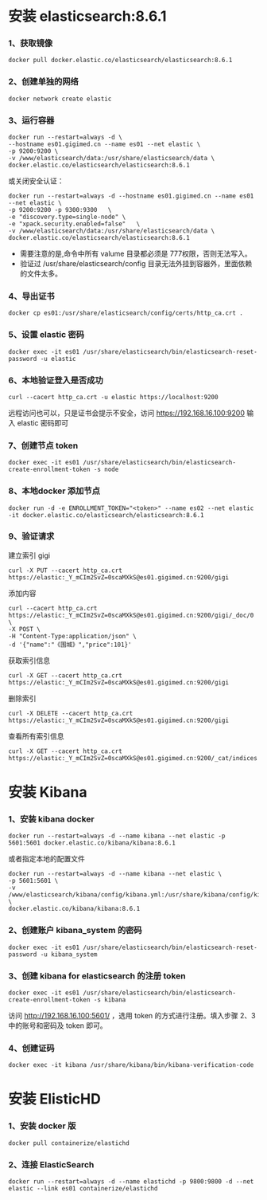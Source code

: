 # 安装 elasticsearch:8.6.1
### 1、获取镜像
	docker pull docker.elastic.co/elasticsearch/elasticsearch:8.6.1

### 2、创建单独的网络
	docker network create elastic
	
### 3、运行容器
	docker run --restart=always -d \
	--hostname es01.gigimed.cn --name es01 --net elastic \
	-p 9200:9200 \
	-v /www/elasticsearch/data:/usr/share/elasticsearch/data \
	docker.elastic.co/elasticsearch/elasticsearch:8.6.1

或关闭安全认证：
	
	docker run --restart=always -d --hostname es01.gigimed.cn --name es01 --net elastic \
	-p 9200:9200 -p 9300:9300   \
	-e "discovery.type=single-node" \
	-e "xpack.security.enabled=false"   \
	-v /www/elasticsearch/data:/usr/share/elasticsearch/data \
	docker.elastic.co/elasticsearch/elasticsearch:8.6.1
	
*  需要注意的是,命令中所有 valume 目录都必须是 777权限，否则无法写入。  
*  验证过 /usr/share/elasticsearch/config 目录无法外挂到容器外，里面依赖的文件太多。

### 4、导出证书
	docker cp es01:/usr/share/elasticsearch/config/certs/http_ca.crt .
	
### 5、设置 elastic 密码
	docker exec -it es01 /usr/share/elasticsearch/bin/elasticsearch-reset-password -u elastic
	
### 6、本地验证登入是否成功
	curl --cacert http_ca.crt -u elastic https://localhost:9200
	
远程访问也可以，只是证书会提示不安全，访问 https://192.168.16.100:9200 输入 elastic 密码即可
	
### 7、创建节点 token 
	docker exec -it es01 /usr/share/elasticsearch/bin/elasticsearch-create-enrollment-token -s node
	
### 8、本地docker 添加节点
	docker run -d -e ENROLLMENT_TOKEN="<token>" --name es02 --net elastic -it docker.elastic.co/elasticsearch/elasticsearch:8.6.1

### 9、验证请求
建立索引 gigi
	
	curl -X PUT --cacert http_ca.crt https://elastic:_Y_mCIm2SvZ=0scaMXkS@es01.gigimed.cn:9200/gigi
	
添加内容
	
	curl --cacert http_ca.crt https://elastic:_Y_mCIm2SvZ=0scaMXkS@es01.gigimed.cn:9200/gigi/_doc/0 \
	-X POST \
	-H "Content-Type:application/json" \
	-d '{"name":"《围城》","price":101}'

获取索引信息

	curl -X GET --cacert http_ca.crt https://elastic:_Y_mCIm2SvZ=0scaMXkS@es01.gigimed.cn:9200/gigi

删除索引

	curl -X DELETE --cacert http_ca.crt https://elastic:_Y_mCIm2SvZ=0scaMXkS@es01.gigimed.cn:9200/gigi
	
查看所有索引信息
	
	curl -X GET --cacert http_ca.crt https://elastic:_Y_mCIm2SvZ=0scaMXkS@es01.gigimed.cn:9200/_cat/indices


	
# 安装 Kibana
### 1、安装 kibana docker 
	docker run --restart=always -d --name kibana --net elastic -p 5601:5601 docker.elastic.co/kibana/kibana:8.6.1
	
或者指定本地的配置文件

	docker run --restart=always -d --name kibana --net elastic \
	-p 5601:5601 \
	-v /www/elasticsearch/kibana/config/kibana.yml:/usr/share/kibana/config/kibana.yml \
	docker.elastic.co/kibana/kibana:8.6.1


### 2、创建账户 kibana_system 的密码
	docker exec -it es01 /usr/share/elasticsearch/bin/elasticsearch-reset-password -u kibana_system

### 3、创建 kibana for elasticsearch 的注册 token
	docker exec -it es01 /usr/share/elasticsearch/bin/elasticsearch-create-enrollment-token -s kibana
	
访问 http://192.168.16.100:5601/ ，选用 token 的方式进行注册。填入步骤 2、3中的账号和密码及 token 即可。

### 4、创建证码
	docker exec -it kibana /usr/share/kibana/bin/kibana-verification-code


# 安装 ElisticHD
### 1、安装 docker 版
	docker pull containerize/elastichd
	
### 2、连接 ElasticSearch
	docker run --restart=always -d --name elastichd -p 9800:9800 -d --net elastic --link es01 containerize/elastichd








